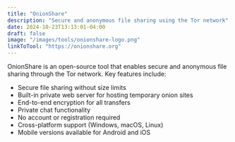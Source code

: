 ```yaml
---
title: "OnionShare"
description: "Secure and anonymous file sharing using the Tor network"
date: 2024-10-23T13:13:01-04:00
draft: false
image: "/images/tools/onionshare-logo.png"
linkToTool: "https://onionshare.org"
---
```

OnionShare is an open-source tool that enables secure and anonymous file sharing through the Tor network. Key features include:
- Secure file sharing without size limits
- Built-in private web server for hosting temporary onion sites
- End-to-end encryption for all transfers
- Private chat functionality
- No account or registration required
- Cross-platform support (Windows, macOS, Linux)
- Mobile versions available for Android and iOS
